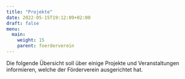 ```yaml
---
title: "Projekte"
date: 2022-05-15T19:12:09+02:00
draft: false
menu:
  main:
    weight: 15
    parent: foerderverein
---
```


Die folgende Übersicht soll über einige Projekte und Veranstaltungen informieren, welche der Förderverein ausgerichtet hat.